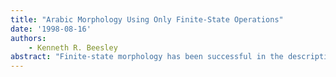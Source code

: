 ```yaml
---
title: "Arabic Morphology Using Only Finite-State Operations"
date: '1998-08-16'
authors: 
    - Kenneth R. Beesley
abstract: "Finite-state morphology has been successful in the description and computational implementation of a wide variety of natural languages. However, the particular challenges of Arabic, and the limitations of some implementations of finite-state morphology, have led many researchers to believe that finite-state power was not sufficient to handle Arabic and other Semitic morphology. This paper illustrates how the morphotactics and the variation rules of Arabic have been described using only finite-state operations and how this approach has been implemented in a significant morphological analyzer/generator."
---
```


